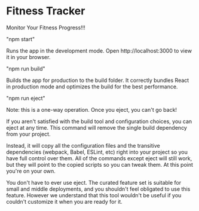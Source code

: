 # Fitness Tracker

Monitor Your Fitness Progress!!!


"npm start"

Runs the app in the development mode.
Open http://localhost:3000 to view it in your browser.

"npm run build"

Builds the app for production to the build folder.
It correctly bundles React in production mode and optimizes the build for the best performance.

"npm run eject"

Note: this is a one-way operation. Once you eject, you can't go back!

If you aren't satisfied with the build tool and configuration choices, you can eject at any time. This command will remove the single build dependency from your project.

Instead, it will copy all the configuration files and the transitive dependencies (webpack, Babel, ESLint, etc) right into your project so you have full control over them. All of the commands except eject will still work, but they will point to the copied scripts so you can tweak them. At this point you're on your own.

You don't have to ever use eject. The curated feature set is suitable for small and middle deployments, and you shouldn't feel obligated to use this feature. However we understand that this tool wouldn't be useful if you couldn't customize it when you are ready for it.
